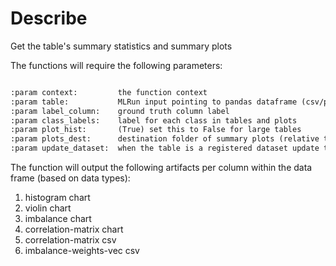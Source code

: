 # Describe

Get the table's summary statistics and summary plots

The functions will require the following parameters:

```markdown

:param context:         the function context
:param table:           MLRun input pointing to pandas dataframe (csv/parquet file path)
:param label_column:    ground truth column label
:param class_labels:    label for each class in tables and plots
:param plot_hist:       (True) set this to False for large tables
:param plots_dest:      destination folder of summary plots (relative to artifact_path)
:param update_dataset:  when the table is a registered dataset update the charts in-place

```

The function will output the following artifacts per column within the data frame (based on data types):

1. histogram chart
2. violin chart
3. imbalance chart
4. correlation-matrix chart
5. correlation-matrix csv
6. imbalance-weights-vec csv